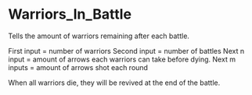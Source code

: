 # Warriors_In_Battle
Tells the amount of warriors remaining after each battle.

First input = number of warriors
Second input = number of battles
Next n input = amount of arrows each warriors can take before dying.
Next m inputs = amount of arrows shot each round

When all warriors die, they will be revived at the end of the battle.
